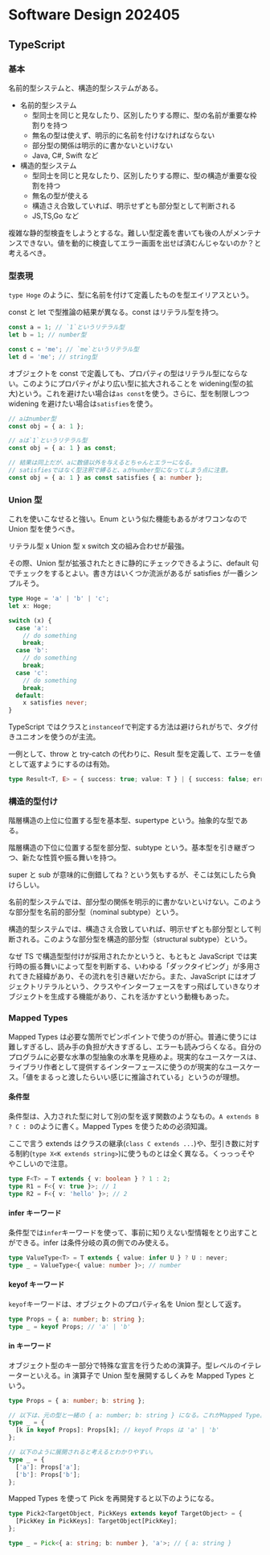 # Software Design 202405

## TypeScript

### 基本

名前的型システムと、構造的型システムがある。

- 名前的型システム
  - 型同士を同じと見なしたり、区別したりする際に、型の名前が重要な枠割りを持つ
  - 無名の型は使えず、明示的に名前を付けなければならない
  - 部分型の関係は明示的に書かないといけない
  - Java, C#, Swift など
- 構造的型システム
  - 型同士を同じと見なしたり、区別したりする際に、型の構造が重要な役割を持つ
  - 無名の型が使える
  - 構造さえ合致していれば、明示せずとも部分型として判断される
  - JS,TS,Go など

複雑な静的型検査をしようとするな。難しい型定義を書いても後の人がメンテナンスできない。値を動的に検査してエラー画面を出せば済むんじゃないのか？と考えるべき。

### 型表現

`type Hoge` のように、型に名前を付けて定義したものを型エイリアスという。

const と let で型推論の結果が異なる。const はリテラル型を持つ。

```typescript
const a = 1; // `1`というリテラル型
let b = 1; // number型

const c = 'me'; // `me`というリテラル型
let d = 'me'; // string型
```

オブジェクトを const で定義しても、プロパティの型はリテラル型にならない。このようにプロパティがより広い型に拡大されることを widening(型の拡大)という。これを避けたい場合は`as const`を使う。さらに、型を制限しつつ widening を避けたい場合は`satisfies`を使う。

```typescript
// aはnumber型
const obj = { a: 1 };

// aは`1`というリテラル型
const obj = { a: 1 } as const;

// 結果は同上だが、aに数値以外を与えるとちゃんとエラーになる。
// satisfiesではなく型注釈で縛ると、aがnumber型になってしまう点に注意。
const obj = { a: 1 } as const satisfies { a: number };
```

### Union 型

これを使いこなせると強い。Enum という似た機能もあるがオワコンなので Union 型を使うべき。

リテラル型 x Union 型 x switch 文の組み合わせが最強。

その際、Union 型が拡張されたときに静的にチェックできるように、default 句でチェックをするとよい。書き方はいくつか流派があるが satisfies が一番シンプルそう。

```typescript
type Hoge = 'a' | 'b' | 'c';
let x: Hoge;

switch (x) {
  case 'a':
    // do something
    break;
  case 'b':
    // do something
    break;
  case 'c':
    // do something
    break;
  default:
    x satisfies never;
}
```

TypeScript ではクラスと`instanceof`で判定する方法は避けられがちで、タグ付きユニオンを使うのが主流。

一例として、throw と try-catch の代わりに、Result 型を定義して、エラーを値として返すようにするのは有効。

```typescript
type Result<T, E> = { success: true; value: T } | { success: false; error: E };
```

### 構造的型付け

階層構造の上位に位置する型を基本型、supertype という。抽象的な型である。

階層構造の下位に位置する型を部分型、subtype という。基本型を引き継ぎつつ、新たな性質や振る舞いを持つ。

super と sub が意味的に倒錯してね？という気もするが、そこは気にしたら負けらしい。

名前的型システムでは、部分型の関係を明示的に書かないといけない。このような部分型を名前的部分型（nominal subtype）という。

構造的型システムでは、構造さえ合致していれば、明示せずとも部分型として判断される。このような部分型を構造的部分型（structural subtype）という。

なぜ TS で構造型型付けが採用されたかというと、もともと JavaScript では実行時の振る舞いによって型を判断する、いわゆる「ダックタイピング」が多用されてきた経緯があり、その流れを引き継いだから。また、JavaScript にはオブジェクトリテラルという、クラスやインターフェースをすっ飛ばしていきなりオブジェクトを生成する機能があり、これを活かすという動機もあった。

### Mapped Types

Mapped Types は必要な箇所でピンポイントで使うのが肝心。普通に使うには難しすぎるし、読み手の負担が大きすぎるし、エラーも読みづらくなる。自分のプログラムに必要な水準の型抽象の水準を見極めよ。現実的なユースケースは、ライブラリ作者として提供するインターフェースに使うのが現実的なユースケース。「値をまるっと渡したらいい感じに推論されている」というのが理想。

#### 条件型

条件型は、入力された型に対して別の型を返す関数のようなもの。`A extends B ? C : D`のように書く。Mapped Types を使うための必須知識。

ここで言う extends はクラスの継承(`class C extends ...`)や、型引き数に対する制約(`type X<K extends string>`)に使うものとは全く異なる。くっっっそややこしいので注意。

```typescript
type F<T> = T extends { v: boolean } ? 1 : 2;
type R1 = F<{ v: true }>; // 1
type R2 = F<{ v: 'hello' }>; // 2
```

#### infer キーワード

条件型では`infer`キーワードを使って、事前に知りえない型情報をとり出すことができる。infer は条件分岐の真の側でのみ使える。

```typescript
type ValueType<T> = T extends { value: infer U } ? U : never;
type _ = ValueType<{ value: number }>; // number
```

#### keyof キーワード

`keyof`キーワードは、オブジェクトのプロパティ名を Union 型として返す。

```typescript
type Props = { a: number; b: string };
type _ = keyof Props; // 'a' | 'b'
```

#### in キーワード

オブジェクト型のキー部分で特殊な宣言を行うための演算子。型レベルのイテレーターといえる。in 演算子で Union 型を展開するしくみを Mapped Types という。

```typescript
type Props = { a: number; b: string };

// 以下は、元の型と一緒の { a: number; b: string } になる。これがMapped Type。
type _ = {
  [k in keyof Props]: Props[k]; // keyof Props は 'a' | 'b'
};

// 以下のように展開されると考えるとわかりやすい。
type _ = {
  ['a']: Props['a'];
  ['b']: Props['b'];
};
```

Mapped Types を使って Pick を再開発すると以下のようになる。

```typescript
type Pick2<TargetObject, PickKeys extends keyof TargetObject> = {
  [PickKey in PickKeys]: TargetObject[PickKey];
};

type _ = Pick<{ a: string; b: number }, 'a'>; // { a: string }
```
